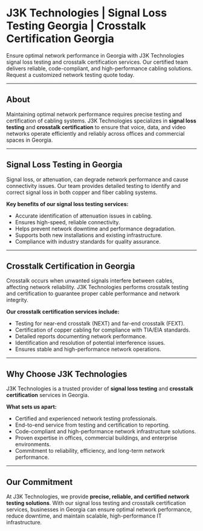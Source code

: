 # J3K Technologies | Signal Loss Testing Georgia | Crosstalk Certification Georgia

Ensure optimal network performance in Georgia with J3K Technologies signal loss testing and crosstalk certification services. Our certified team delivers reliable, code-compliant, and high-performance cabling solutions. Request a customized network testing quote today.

---

## About

Maintaining optimal network performance requires precise testing and certification of cabling systems. J3K Technologies specializes in **signal loss testing** and **crosstalk certification** to ensure that voice, data, and video networks operate efficiently and reliably across offices and commercial spaces in Georgia.

---

## Signal Loss Testing in Georgia

Signal loss, or attenuation, can degrade network performance and cause connectivity issues. Our team provides detailed testing to identify and correct signal loss in both copper and fiber cabling systems.  

**Key benefits of our signal loss testing services:**  
- Accurate identification of attenuation issues in cabling.  
- Ensures high-speed, reliable connectivity.  
- Helps prevent network downtime and performance degradation.  
- Supports both new installations and existing infrastructure.  
- Compliance with industry standards for quality assurance.

---

## Crosstalk Certification in Georgia

Crosstalk occurs when unwanted signals interfere between cables, affecting network reliability. J3K Technologies performs crosstalk testing and certification to guarantee proper cable performance and network integrity.  

**Our crosstalk certification services include:**  
- Testing for near-end crosstalk (NEXT) and far-end crosstalk (FEXT).  
- Certification of copper cabling for compliance with TIA/EIA standards.  
- Detailed reports documenting network performance.  
- Identification and resolution of potential interference issues.  
- Ensures stable and high-performance network operations.

---

## Why Choose J3K Technologies

J3K Technologies is a trusted provider of **signal loss testing** and **crosstalk certification** services in Georgia.  

**What sets us apart:**  
- Certified and experienced network testing professionals.  
- End-to-end service from testing and certification to reporting.  
- Code-compliant and high-performance network infrastructure solutions.  
- Proven expertise in offices, commercial buildings, and enterprise environments.  
- Commitment to reliability, efficiency, and long-term network performance.

---

## Our Commitment

At J3K Technologies, we provide **precise, reliable, and certified network testing solutions**. With our signal loss testing and crosstalk certification services, businesses in Georgia can ensure optimal network performance, reduce downtime, and maintain scalable, high-performance IT infrastructure.
